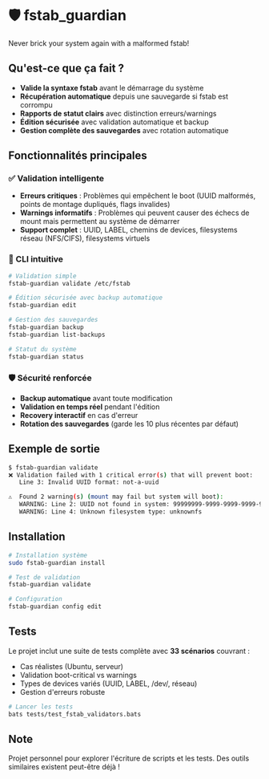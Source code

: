 # 🛡️ fstab_guardian

Never brick your system again with a malformed fstab!

## Qu'est-ce que ça fait ?
- **Valide la syntaxe fstab** avant le démarrage du système
- **Récupération automatique** depuis une sauvegarde si fstab est corrompu  
- **Rapports de statut clairs** avec distinction erreurs/warnings
- **Édition sécurisée** avec validation automatique et backup
- **Gestion complète des sauvegardes** avec rotation automatique

## Fonctionnalités principales

### ✅ Validation intelligente
- **Erreurs critiques** : Problèmes qui empêchent le boot (UUID malformés, points de montage dupliqués, flags invalides)
- **Warnings informatifs** : Problèmes qui peuvent causer des échecs de mount mais permettent au système de démarrer
- **Support complet** : UUID, LABEL, chemins de devices, filesystems réseau (NFS/CIFS), filesystems virtuels

### 🔧 CLI intuitive
```bash
# Validation simple
fstab-guardian validate /etc/fstab

# Édition sécurisée avec backup automatique
fstab-guardian edit

# Gestion des sauvegardes
fstab-guardian backup
fstab-guardian list-backups

# Statut du système
fstab-guardian status
```

### 🛡️ Sécurité renforcée  
- **Backup automatique** avant toute modification
- **Validation en temps réel** pendant l'édition
- **Recovery interactif** en cas d'erreur
- **Rotation des sauvegardes** (garde les 10 plus récentes par défaut)

## Exemple de sortie

```bash
$ fstab-guardian validate
❌ Validation failed with 1 critical error(s) that will prevent boot:
   Line 3: Invalid UUID format: not-a-uuid

⚠️  Found 2 warning(s) (mount may fail but system will boot):
   WARNING: Line 2: UUID not found in system: 99999999-9999-9999-9999-999999999999
   WARNING: Line 4: Unknown filesystem type: unknownfs
```

## Installation

```bash
# Installation système
sudo fstab-guardian install

# Test de validation
fstab-guardian validate

# Configuration
fstab-guardian config edit
```

## Tests

Le projet inclut une suite de tests complète avec **33 scénarios** couvrant :
- Cas réalistes (Ubuntu, serveur)
- Validation boot-critical vs warnings
- Types de devices variés (UUID, LABEL, /dev/, réseau)
- Gestion d'erreurs robuste

```bash
# Lancer les tests
bats tests/test_fstab_validators.bats
```

## Note

Projet personnel pour explorer l'écriture de scripts et les tests. Des outils similaires existent peut-être déjà !